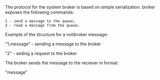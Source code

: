 The protocol for the system broker is based on simple serialization. broker exposes the following commands:

    1 - send a message to the queue;
    2 - read a message from the queue;



Example of the structure for a notibroker message:

"1.message" - sending a message to the broker

"2" - seding a request to the broker

The broker sends the message to the reciever in format:

"message"